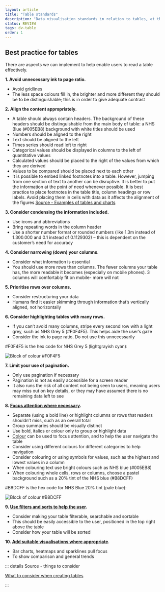 ```yaml
---
layout: article
title: "Table standards"
description: "Data visualisation standards in relation to tables, at the NHSBSA"
status: REVIEW
tags: dv-table
order: 1
---
```

## Best practice for tables  
  
There are aspects we can implement to help enable users to read a table effectively.  
  
**1. Avoid unnecessary ink to page ratio.**

- Avoid gridlines
- The less space colours fill in, the brighter and more different they should be to be distinguishable; this is in order to give adequate contrast  

**2. Align the content appropriately.**

- A table should always contain headers. The background of these headers should be distinguishable from the main body of table: a NHS Blue (#005EB8) background with white titles should be used
- Numbers should be aligned to the right
- Text should be aligned to the left
- Times series should read left to right
- Categorical values should be displayed in columns to the left of quantitative values
- Calculated values should be placed to the right of the values from which they are derived
- Values to be compared should be placed next to each other
- It is possible to embed linked footnotes into a table. However, jumping from one section of text to another can be disruptive. It is better to put the information at the point of need whenever possible. It is best practice to place footnotes in the table title, column headings or row labels. Avoid placing them in cells with data as it affects the alignment of the figures [Source - Examples of tables and charts][table 1]

**3. Consider condensing the information included.**

- Use icons and abbreviations
- Bring repeating words in the column header
- Use a shorter number format or rounded numbers (like 1.3m instead of 1.300.000 and 0.1 instead of 0.1129302) – this is dependent on the customer’s need for accuracy  

**4. Consider narrowing (down) your columns.**

- Consider what information is essential
- You should use more rows than columns. The fewer columns your table has, the more readable it becomes (especially on mobile phones). 3 columns will comfortably fit on mobile- more will not  

**5. Prioritise rows over columns.**

- Consider restructuring your data
- Humans find it easier skimming through information that’s vertically aligned, not horizontally  

**6. Consider highlighting tables with many rows.**

- If you can’t avoid many columns, stripe every second row with a light grey, such as NHS Grey 5 (#F0F4F5). This helps aide the user’s gaze
- Consider the ink to page ratio. Do not use this unnecessarily  

#F0F4F5 is the hex code for NHS Grey 5 (lightgrayish cyan):  

![Block of colour #F0F4F5](../hex-f0f4f5.png)  

**7. Limit your use of pagination.**

- Only use pagination if necessary
- Pagination is not as easily accessible for a screen reader
- It also runs the risk of all content not being seen to users, meaning users may miss out on key details, or they may have assumed there is no remaining data left to see  

**8. [Focus attention where necessary](../../decluttering/).**

- Separate (using a bold line) or highlight columns or rows that readers shouldn’t miss, such as an overall total
- Group summaries should be visually distinct
- Use bold, italics or colour only to group or highlight data
- [Colour](../../colour/) can be used to focus attention, and to help the user navigate the table
- Consider using different colours for different categories to help navigation
- Consider colouring or using symbols for values, such as the highest and lowest values in a column
- When colouring text use bright colours such as NHS blue (#005EB8)
- When colouring whole cells, rows or columns, choose a pastel background such as a 20% tint of the NHS blue (#B8DCFF)  

#B8DCFF is the hex code for NHS Blue 20% tint (pale blue):  

![Block of colour #B8DCFF](../hex-20-nhs-blue.png)  

**9. [Use filters and sorts to help the user](../../filters/).**

- Consider making your table filterable, searchable and sortable
- This should be easily accessible to the user, positioned in the top right above the table
- Consider how your table will be sorted  

**10. [Add suitable visualisations where appropriate](../../charts/chart-types/).**

- Bar charts, heatmaps and sparklines pull focus
- To show comparison and general trends
  
::: details Source - things to consider

[What to consider when creating tables][table 2]

:::

[table 1]: https://www.gov.uk/government/publications/examples-of-visual-content-to-use-on-govuk/examples-of-visual-content-to-use-on-govuk#tables
[table 2]: https://blog.datawrapper.de/guide-what-to-consider-when-creating-tables/